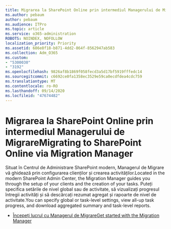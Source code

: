 ```yaml
---
title: Migrarea la SharePoint Online prin intermediul Managerului de Migrare
ms.author: pebaum
author: pebaum
ms.audience: ITPro
ms.topic: article
ms.service: o365-administration
ROBOTS: NOINDEX, NOFOLLOW
localization_priority: Priority
ms.assetid: 686e8f18-b871-4dd2-864f-8562947ab583
ms.collection: Adm_O365
ms.custom:
- "5300030"
- "3192"
ms.openlocfilehash: 9826af8b1869f058fecd3a5d17bf5919fffedc14
ms.sourcegitcommit: c6692ce0fa1358ec3529e59ca0ecdfdea4cdc759
ms.translationtype: MT
ms.contentlocale: ro-RO
ms.lasthandoff: 09/14/2020
ms.locfileid: "47674482"
---
```

# <a name="migrating-to-sharepoint-online-via-migration-manager"></a><span data-ttu-id="315c5-102">Migrarea la SharePoint Online prin intermediul Managerului de Migrare</span><span class="sxs-lookup"><span data-stu-id="315c5-102">Migrating to SharePoint Online via Migration Manager</span></span>

<span data-ttu-id="315c5-103">Situat în Centrul de Administrare SharePoint modern, Managerul de Migrare vă ghidează prin configurarea clienților și crearea activităților.</span><span class="sxs-lookup"><span data-stu-id="315c5-103">Located in the modern SharePoint Admin Center, the Migration Manager guides you through the setup of your clients and the creation of your tasks.</span></span> <span data-ttu-id="315c5-104">Puteți specifica setările de nivel global sau de activitate, să vizualizați progresul întregii activități și să descărcați rezumat agregat și rapoarte de nivel de activitate.</span><span class="sxs-lookup"><span data-stu-id="315c5-104">You can specify global or task-level settings, view all-up task progress, and download aggregated summary and task-level reports.</span></span>

- [<span data-ttu-id="315c5-105">Începeți lucrul cu Managerul de Migrare</span><span class="sxs-lookup"><span data-stu-id="315c5-105">Get started with the Migration Manager</span></span>](https://docs.microsoft.com/sharepointmigration/mm-get-started)
